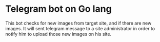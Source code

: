 # Telegram bot on Go lang

This bot checks for new images from target site, and if there are new images. It will sent telegram message to a site administrator in order to notify him to upload those new images on his site.